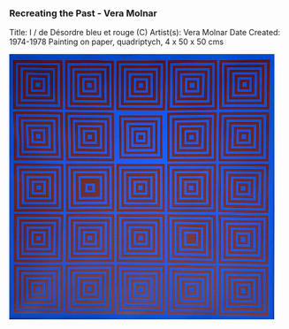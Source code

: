 ### Recreating the Past - Vera Molnar

Title: I /  de Désordre bleu et rouge (C)
Artist(s): Vera Molnar
Date Created: 1974-1978
Painting on paper, quadriptych, 4 x 50 x 50 cms

<img src="https://github.com/mauricixx/SFPC-RTP-F21/blob/gh-pages/W01/Vera_Molnar_Desordre-bleu%2Brouge3%20copy.png" width="480" height="480">



```markdown

```
